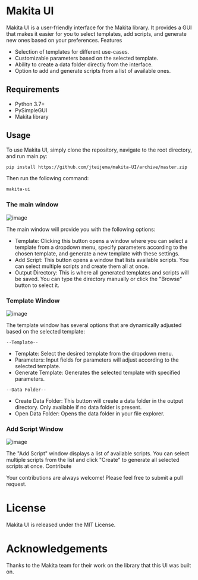 # Makita UI

Makita UI is a user-friendly interface for the Makita library. It provides a GUI that makes it easier for you to select templates, add scripts, and generate new ones based on your preferences.
Features

- Selection of templates for different use-cases.
- Customizable parameters based on the selected template.
- Ability to create a data folder directly from the interface.
- Option to add and generate scripts from a list of available ones.

## Requirements

- Python 3.7+
- PySimpleGUI
- Makita library

## Usage

To use Makita UI, simply clone the repository, navigate to the root directory, and run main.py:

```sh
pip install https://github.com/jteijema/makita-UI/archive/master.zip
```

Then run the following command:

```sh
makita-ui
```

### The main window 

![image](https://github.com/jteijema/makita-UI/assets/28191416/20d49393-d5eb-4b77-a512-cc48bf7b5fb0)

The main window will provide you with the following options:

- Template: Clicking this button opens a window where you can select a template from a dropdown menu, specify parameters according to the chosen template, and generate a new template with these settings.
- Add Script: This button opens a window that lists available scripts. You can select multiple scripts and create them all at once.
- Output Directory: This is where all generated templates and scripts will be saved. You can type the directory manually or click the "Browse" button to select it.

### Template Window

![image](https://github.com/jteijema/makita-UI/assets/28191416/c562208d-a126-4aa3-b19f-f5b74f2a9bd7)

The template window has several options that are dynamically adjusted based on the selected template:

`--Template--`
- Template: Select the desired template from the dropdown menu.
- Parameters: Input fields for parameters will adjust according to the selected template.
- Generate Template: Generates the selected template with specified parameters.

`--Data Folder--`
- Create Data Folder: This button will create a data folder in the output directory. Only available if no data folder is present.
- Open Data Folder: Opens the data folder in your file explorer.

### Add Script Window

![image](https://github.com/jteijema/makita-UI/assets/28191416/09593eff-5931-4957-b25f-d8fafdda10bf)

The "Add Script" window displays a list of available scripts. You can select multiple scripts from the list and click "Create" to generate all selected scripts at once.
Contribute

Your contributions are always welcome! Please feel free to submit a pull request.

# License

Makita UI is released under the MIT License.

# Acknowledgements

Thanks to the Makita team for their work on the library that this UI was built on.
